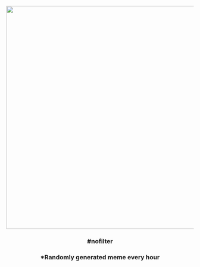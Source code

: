 <p align="center">
        <img src="https://i.redd.it/7ck1ee2r91091.jpg" width="600" height="600">
        </p>
        <h3 align="center">#nofilter</h3>
        <h3 align="center">*Randomly generated meme every hour</h3>
    